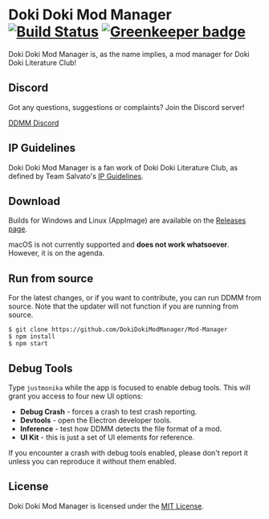 # Doki Doki Mod Manager [![Build Status](https://travis-ci.org/DokiDokiModManager/Mod-Manager.svg?branch=master)](https://travis-ci.org/DokiDokiModManager/Mod-Manager) [![Greenkeeper badge](https://badges.greenkeeper.io/DokiDokiModManager/Mod-Manager.svg)](https://greenkeeper.io/)

Doki Doki Mod Manager is, as the name implies, a mod manager for Doki Doki Literature Club!

## Discord

Got any questions, suggestions or complaints? Join the Discord server!

[DDMM Discord](https://discord.me/modmanager)

## IP Guidelines

Doki Doki Mod Manager is a fan work of Doki Doki Literature Club, as defined by Team Salvato's [IP Guidelines](http://teamsalvato.com/ip-guidelines/).

## Download

Builds for Windows and Linux (AppImage) are available on the [Releases page](https://github.com/DokiDokiModManager/Mod-Manager/releases).

macOS is not currently supported and **does not work whatsoever**. However, it is on the agenda.

## Run from source

For the latest changes, or if you want to contribute, you can run DDMM from source. Note that the updater will not function if you are running from source.

    $ git clone https://github.com/DokiDokiModManager/Mod-Manager
    $ npm install
    $ npm start
    
## Debug Tools

Type `justmonika` while the app is focused to enable debug tools. This will grant you access to four new UI options:

* **Debug Crash** - forces a crash to test crash reporting.
* **Devtools** - open the Electron developer tools.
* **Inference** - test how DDMM detects the file format of a mod.
* **UI Kit** - this is just a set of UI elements for reference.

If you encounter a crash with debug tools enabled, please don't report it unless you can reproduce it without them enabled.

## License

Doki Doki Mod Manager is licensed under the [MIT License](LICENSE.txt).